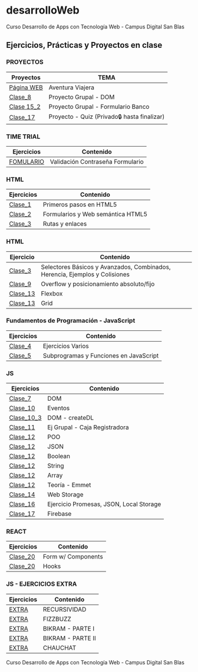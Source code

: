 # desarrolloWeb
Curso Desarrollo de Apps con Tecnología Web - Campus Digital San Blas

## Ejercicios, Prácticas y Proyectos en clase

### PROYECTOS

| Proyectos                                                         | TEMA                                        |
| ----------------------------------------------------------------- | ------------------------------------------- |
| [Página WEB](https://github.com/MarcoApunto/aventuraViajera)      | Aventura Viajera                            |
| [Clase_8](https://github.com/MarcoApunto/ejercicioEquipo)         | Proyecto Grupal - DOM                       |
| [Clase 15_2](https://github.com/MarcoApunto/proyectoCodeBankForm) | Proyecto Grupal - Formulario Banco          |
| [Clase_17](https://github.com/MarcoApunto/proyectoQuiz)           | Proyecto - Quiz (Privado🔒 hasta finalizar) |


### TIME TRIAL
| Ejercicios                                                       | Contenido                           |
| ---------------------------------------------------------------- | ----------------------------------- |
| [FOMULARIO](https://github.com/MarcoApunto/ejercicioTimeTrial)   | Validación Contraseña Formulario    |


### HTML

| Ejercicios                                         | Contenido                                    |
| -------------------------------------------------- | -------------------------------------------- |
| [Clase_1](./HTML_CSS/ejercicios-clase1/)           | Primeros pasos en HTML5                      |
| [Clase_2](./HTML_CSS/ejercicios-clase2/)           | Formularios y Web semántica HTML5            |
| [Clase_3](./HTML_CSS/ejercicios-clase3/ej_rutas)   | Rutas y enlaces                              |


### HTML

| Ejercicio                                          | Contenido                                                                   |
| -------------------------------------------------- | --------------------------------------------------------------------------- |
| [Clase_3](./HTML_CSS/ejercicios-clase3/ej_CSS)     | Selectores Básicos y Avanzados, Combinados, Herencia, Ejemplos y Colisiones |
| [Clase_9](./HTML_CSS/ejercicios-clase9)            | Overflow y posicionamiento absoluto/fijo                                    |
| [Clase_13](./HTML_CSS/ejercicios-clase13/flexbox)  | Flexbox                                                                     |
| [Clase_13](./HTML_CSS/ejercicios-clase13/grid)     | Grid                                                                        |


### Fundamentos de Programación - JavaScript

| Ejercicios                                      | Contenido                                   |
| ----------------------------------------------- | ------------------------------------------- |
| [Clase_4](./JavaScript/ejercicios-clase4/)      | Ejercicios Varios                           |
| [Clase_5](./JavaScript/ejercicios-clase5/)      | Subprogramas y Funciones en JavaScript      |


### JS

| Ejercicios                                                  | Contenido                                |
| ----------------------------------------------------------- | ---------------------------------------- |
| [Clase_7](./JavaScript/ejercicios-clase7/)                  | DOM                                      |
| [Clase_10](./JavaScript/ejercicios-clase10/eventos)         | Eventos                                  |
| [Clase_10_3](./Teoría/JS/DOM_Manipulation/)                 | DOM - createDL                           |
| [Clase_11](https://github.com/MarcoApunto/ejercicioCambio)  | Ej Grupal - Caja Registradora            |
| [Clase_12](./JavaScript/ejercicios-clase12/POO/)            | POO                                      |
| [Clase_12](./JavaScript/ejercicios-clase12/JSON/)           | JSON                                     |
| [Clase_12](./JavaScript/ejercicios-clase12/boolean/)        | Boolean                                  |
| [Clase_12](./JavaScript/ejercicios-clase12/string/)         | String                                   |
| [Clase_12](./JavaScript/ejercicios-clase12/array/)          | Array                                    |
| [Clase_12](./Teoría/emmet/)                                 | Teoría - Emmet                           |
| [Clase_14](./JavaScript/ejercicios-clase14/)                | Web Storage                              |
| [Clase_16](./JavaScript/ejercicios-clase16/)                | Ejercicio Promesas, JSON, Local Storage  |
| [Clase_17](./JavaScript/ejercicios-clase17/)                | Firebase                                 |

### REACT

| Ejercicios                                                                             | Contenido          |
| -------------------------------------------------------------------------------------- | ------------------ |
| [Clase_20](https://github.com/MarcoApunto/react-ejercicios/tree/main/ejercicios/form)  | Form w/ Components |
| [Clase_20](https://github.com/MarcoApunto/react-ejercicios/tree/main/ejercicios/hooks) | Hooks              |


### JS - EJERCICIOS EXTRA

| Ejercicios                                                  | Contenido                     |
| ----------------------------------------------------------- | ----------------------------- |
| [EXTRA](./JavaScript/ejercicios-extra/recursividad/)        | RECURSIVIDAD                  |
| [EXTRA](./JavaScript/ejercicios-extra/fizzbuzz/)            | FIZZBUZZ                      |
| [EXTRA](./JavaScript/ejercicios-extra/bikram/bikram_parte1) | BIKRAM - PARTE I              |
| [EXTRA](./JavaScript/ejercicios-extra/bikram/bikram_parte2) | BIKRAM - PARTE II             |
| [EXTRA](./JavaScript/ejercicios-extra/chauchat/)            | CHAUCHAT                      |

Curso Desarrollo de Apps con Tecnología Web - Campus Digital San Blas
